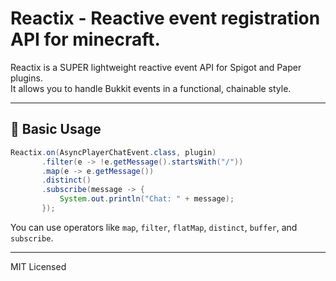 # Reactix - Reactive event registration API for minecraft.

Reactix is a SUPER lightweight reactive event API for Spigot and Paper plugins.  
It allows you to handle Bukkit events in a functional, chainable style.

---

## 🧪 Basic Usage

```java
Reactix.on(AsyncPlayerChatEvent.class, plugin)
       .filter(e -> !e.getMessage().startsWith("/"))
       .map(e -> e.getMessage())
       .distinct()
       .subscribe(message -> {
           System.out.println("Chat: " + message);
       });
```

You can use operators like `map`, `filter`, `flatMap`, `distinct`, `buffer`, and `subscribe`.

---

MIT Licensed
